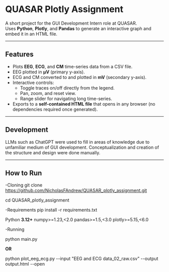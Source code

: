 # QUASAR Plotly Assignment

A short project for the GUI Development Intern role at QUASAR.  
Uses **Python**, **Plotly**, and **Pandas** to generate an interactive graph and embed it in an HTML file.

---

## Features

- Plots **EEG**, **ECG**, and **CM** time-series data from a CSV file.
- EEG plotted in **µV** (primary y-axis).
- ECG and CM converted to and plotted in **mV** (secondary y-axis).
- Interactive controls:
  - Toggle traces on/off directly from the legend.
  - Pan, zoom, and reset view.
  - Range slider for navigating long time-series.
- Exports to a **self-contained HTML file** that opens in any browser (no dependencies required once generated).

---

## Development

  LLMs such as ChatGPT were used to fill in areas of knowledge due to unfamiliar medium of GUI 
  development. Conceptualization and creation of the structure and design were done manually.

---

## How to Run

-Cloning
  git clone https://github.com/NicholasFAndrew/QUASAR_plotly_assignment.git
  
  cd QUASAR_plotly_assignment

-Requirements
  pip install -r requirements.txt

  Python **3.12+**
  numpy>=1.23,<2.0
  pandas>=1.5,<3.0
  plotly>=5.15,<6.0

-Running

  python main.py

  **OR**

  python plot_eeg_ecg.py --input "EEG and ECG data_02_raw.csv" --output output.html --open

